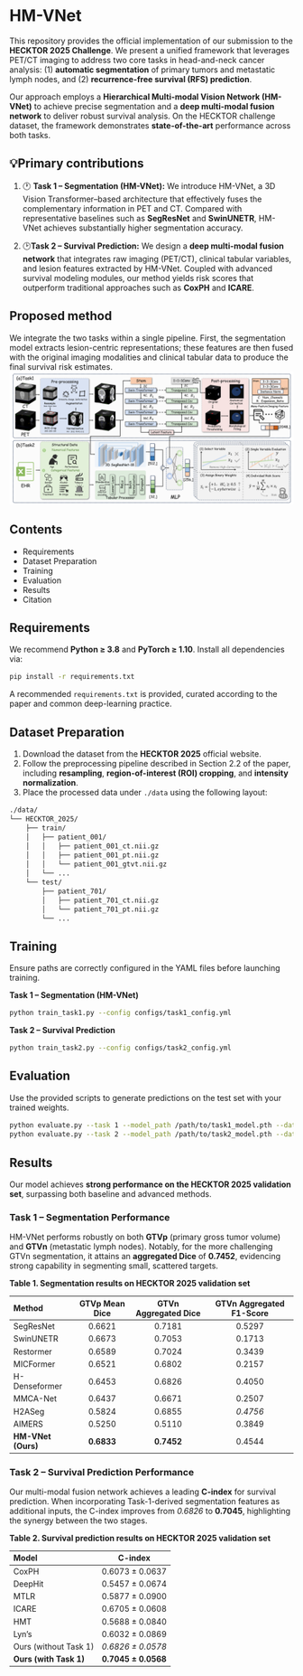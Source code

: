 # HM-VNet

This repository provides the official implementation of our submission to the **HECKTOR 2025 Challenge**. We present a unified framework that leverages PET/CT imaging to address two core tasks in head-and-neck cancer analysis: (1) **automatic segmentation** of primary tumors and metastatic lymph nodes, and (2) **recurrence-free survival (RFS) prediction**. 

Our approach employs a **Hierarchical Multi-modal Vision Network (HM-VNet)** to achieve precise segmentation and a **deep multi-modal fusion network** to deliver robust survival analysis. On the HECKTOR challenge dataset, the framework demonstrates **state-of-the-art** performance across both tasks.

## 💡Primary contributions

1) 🕐 **Task 1 – Segmentation (HM-VNet):**
We introduce HM-VNet, a 3D Vision Transformer–based architecture that effectively fuses the complementary information in PET and CT. Compared with representative baselines such as **SegResNet** and **SwinUNETR**, HM-VNet achieves substantially higher segmentation accuracy.

2) 🕑**Task 2 – Survival Prediction:**
We design a **deep multi-modal fusion network** that integrates raw imaging (PET/CT), clinical tabular variables, and lesion features extracted by HM-VNet. Coupled with advanced survival modeling modules, our method yields risk scores that outperform traditional approaches such as **CoxPH** and **ICARE**.



## Proposed method

We integrate the two tasks within a single pipeline. First, the segmentation model extracts lesion-centric representations; these features are then fused with the original imaging modalities and clinical tabular data to produce the final survival risk estimates.
![](https://github.com/Wu-beining/HM-VNet/blob/main/img/HECKTORv3.png)

## Contents

- Requirements  
- Dataset Preparation  
- Training  
- Evaluation  
- Results  
- Citation

## Requirements

We recommend **Python ≥ 3.8** and **PyTorch ≥ 1.10**. Install all dependencies via:

```bash
pip install -r requirements.txt
```

A recommended `requirements.txt` is provided, curated according to the paper and common deep-learning practice.

## Dataset Preparation

1. Download the dataset from the **HECKTOR 2025** official website.  
2. Follow the preprocessing pipeline described in Section 2.2 of the paper, including **resampling**, **region-of-interest (ROI) cropping**, and **intensity normalization**.  
3. Place the processed data under `./data` using the following layout:

```
./data/
└── HECKTOR_2025/
    ├── train/
    │   ├── patient_001/
    │   │   ├── patient_001_ct.nii.gz
    │   │   ├── patient_001_pt.nii.gz
    │   │   └── patient_001_gtvt.nii.gz
    │   └── ...
    └── test/
        ├── patient_701/
        │   ├── patient_701_ct.nii.gz
        │   └── patient_701_pt.nii.gz
        └── ...
```

## Training

Ensure paths are correctly configured in the YAML files before launching training.

**Task 1 – Segmentation (HM-VNet)**

```bash
python train_task1.py --config configs/task1_config.yml
```

**Task 2 – Survival Prediction**

```bash
python train_task2.py --config configs/task2_config.yml
```

## Evaluation

Use the provided scripts to generate predictions on the test set with your trained weights.

```bash
python evaluate.py --task 1 --model_path /path/to/task1_model.pth --data_dir ./data/HECKTOR_2025/test/
python evaluate.py --task 2 --model_path /path/to/task2_model.pth --data_dir ./data/HECKTOR_2025/test/
```

## Results

Our model achieves **strong performance on the HECKTOR 2025 validation set**, surpassing both baseline and advanced methods.

### Task 1 – Segmentation Performance

HM-VNet performs robustly on both **GTVp** (primary gross tumor volume) and **GTVn** (metastatic lymph nodes). Notably, for the more challenging GTVn segmentation, it attains an **aggregated Dice** of **0.7452**, evidencing strong capability in segmenting small, scattered targets.

**Table 1. Segmentation results on HECKTOR 2025 validation set**

| Method         | GTVp Mean Dice | GTVn Aggregated Dice | GTVn Aggregated F1-Score |
|:---------------|:--------------:|:--------------------:|:------------------------:|
| SegResNet      | 0.6621         | 0.7181               | 0.5297                   |
| SwinUNETR      | 0.6673         | 0.7053               | 0.1713                   |
| Restormer      | 0.6589         | 0.7024               | 0.3439                   |
| MICFormer      | 0.6521         | 0.6802               | 0.2157                   |
| H-Denseformer  | 0.6453         | 0.6826               | 0.4050                   |
| MMCA-Net       | 0.6437         | 0.6671               | 0.2507                   |
| H2ASeg         | 0.5824         | 0.6855               | _0.4756_                 |
| AIMERS         | 0.5250         | 0.5110               | 0.3849                   |
| **HM-VNet (Ours)** | **0.6833** | **0.7452**           | 0.4544                   |

### Task 2 – Survival Prediction Performance

Our multi-modal fusion network achieves a leading **C-index** for survival prediction. When incorporating Task-1-derived segmentation features as additional inputs, the C-index improves from _0.6826_ to **0.7045**, highlighting the synergy between the two stages.

**Table 2. Survival prediction results on HECKTOR 2025 validation set**

| Model                 | C-index             |
|:----------------------|:-------------------:|
| CoxPH                 | 0.6073 ± 0.0637     |
| DeepHit               | 0.5457 ± 0.0674     |
| MTLR                  | 0.5877 ± 0.0900     |
| ICARE                 | 0.6705 ± 0.0608     |
| HMT                   | 0.5688 ± 0.0840     |
| Lyn’s                 | 0.6032 ± 0.0869     |
| Ours (without Task 1) | _0.6826 ± 0.0578_   |
| **Ours (with Task 1)**| **0.7045 ± 0.0568** |

